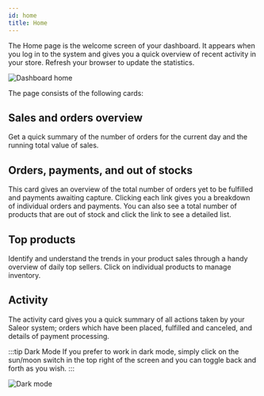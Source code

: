 ```yaml
---
id: home
title: Home
---
```


The Home page is the welcome screen of your dashboard. It appears when you log in to the system and gives you a quick overview of recent activity in your store. Refresh your browser to update the statistics.

![Dashboard home](/assets/dashboard-home/1.png)

The page consists of the following cards:

## Sales and orders overview

Get a quick summary of the number of orders for the current day and the running total value of sales.

## Orders, payments, and out of stocks

This card gives an overview of the total number of orders yet to be fulfilled and payments awaiting capture. Clicking each link gives you a breakdown of individual orders and payments. You can also see a total number of products that are out of stock and click the link to see a detailed list.

## Top products

Identify and understand the trends in your product sales through a handy overview of daily top sellers. Click on individual products to manage inventory.

## Activity

The activity card gives you a quick summary of all actions taken by your Saleor system; orders which have been placed, fulfilled and canceled, and details of payment processing.

:::tip Dark Mode
If you prefer to work in dark mode, simply click on the sun/moon switch in the top right of the screen and you can toggle back and forth as you wish.
:::

![Dark mode](/assets/dashboard-home/home22.jpg)
